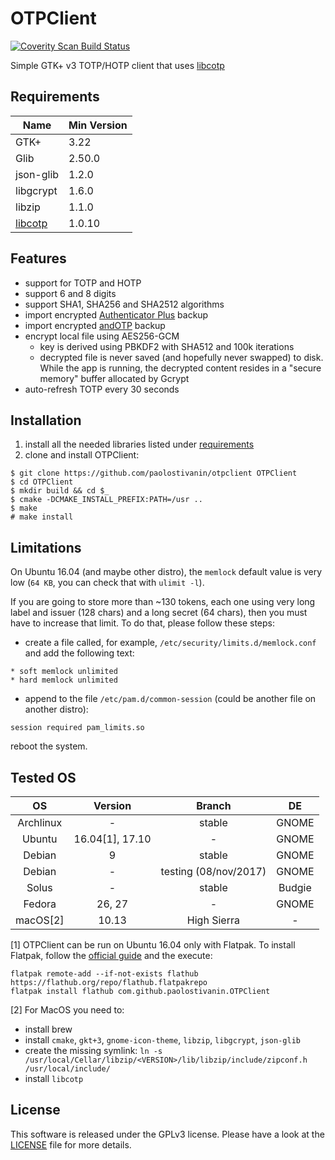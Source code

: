# OTPClient
<a href="https://scan.coverity.com/projects/paolostivanin-otpclient">
  <img alt="Coverity Scan Build Status"
       src="https://scan.coverity.com/projects/12749/badge.svg"/>
</a>

Simple GTK+ v3 TOTP/HOTP client that uses [libcotp](https://github.com/paolostivanin/libcotp)

## Requirements
|Name|Min Version|
|----|-----------|
|GTK+|3.22|
|Glib|2.50.0|
|json-glib|1.2.0|
|libgcrypt|1.6.0|
|libzip|1.1.0|
|[libcotp](https://github.com/paolostivanin/libcotp)|1.0.10|

## Features
- support for TOTP and HOTP
- support 6 and 8 digits
- support SHA1, SHA256 and SHA2512 algorithms
- import encrypted [Authenticator Plus](https://www.authenticatorplus.com/) backup
- import encrypted [andOTP](https://github.com/flocke/andOTP) backup
- encrypt local file using AES256-GCM
  - key is derived using PBKDF2 with SHA512 and 100k iterations
  - decrypted file is never saved (and hopefully never swapped) to disk. While the app is running, the decrypted content resides in a "secure memory" buffer allocated by Gcrypt 
- auto-refresh TOTP every 30 seconds

## Installation
1. install all the needed libraries listed under [requirements](#requirements)
2. clone and install OTPClient:
```
$ git clone https://github.com/paolostivanin/otpclient OTPClient
$ cd OTPClient
$ mkdir build && cd $_
$ cmake -DCMAKE_INSTALL_PREFIX:PATH=/usr ..
$ make
# make install 
```

## Limitations
On Ubuntu 16.04 (and maybe other distro), the `memlock` default value is very low (`64 KB`, you can check that with `ulimit -l`).

If you are going to store more than ~130 tokens, each one using very long label and issuer (128 chars) and a long secret (64 chars), then you must have to increase that limit.
To do that, please follow these steps:
* create a file called, for example, `/etc/security/limits.d/memlock.conf` and add the following text:
```
* soft memlock unlimited
* hard memlock unlimited
```
* append to the file `/etc/pam.d/common-session` (could be another file on another distro):
```
session required pam_limits.so
```
reboot the system.

## Tested OS

|OS|Version|Branch|DE|
|:-:|:----:|:----:|:-:|
|Archlinux|-|stable|GNOME|
|Ubuntu|16.04[1], 17.10|-|GNOME|
|Debian|9|stable|GNOME|
|Debian|-|testing (08/nov/2017)|GNOME|
|Solus|-|stable|Budgie|
|Fedora|26, 27|-|GNOME|
|macOS[2]|10.13|High Sierra|-|

[1] OTPClient can be run on Ubuntu 16.04 only with Flatpak. To install Flatpak, follow the [official guide](https://flatpak.org/getting.html) and the execute:
```
flatpak remote-add --if-not-exists flathub https://flathub.org/repo/flathub.flatpakrepo
flatpak install flathub com.github.paolostivanin.OTPClient
```

[2] For MacOS you need to:
- install brew
- install `cmake`, `gkt+3`, `gnome-icon-theme`, `libzip`, `libgcrypt`, `json-glib`
- create the missing symlink: `ln -s /usr/local/Cellar/libzip/<VERSION>/lib/libzip/include/zipconf.h /usr/local/include/`
- install `libcotp`
 
## License
This software is released under the GPLv3 license. Please have a look at the [LICENSE](LICENSE) file for more details.
 
